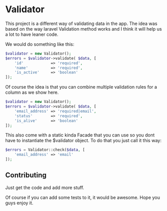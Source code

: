 # Validator

This project is a different way of validating data in the app. The idea was based on the way laravel Validation method works and I think it will help us a lot to have leaner code.

We would do something like this:

```php
$validator = new Validator();
$errors = $validator->validate( $data, [
    'id'            => 'required',
    'name'          => 'required',
    'is_active'     => 'boolean'
]);
```

Of course the idea is that you can combine multiple validation rules for a column as we show here.

```php
$validator = new Validator();
$errors = $validator->validate( $data, [
    'email_address' => 'required|email',
    'status'        => 'required',
    'is_alive'      => 'boolean'
]);
```

This also come with a static kinda Facade that you can use so you dont have to instantiate the $validator object. To do that you just call it this way:

```php
$errors = Validator::check($data, [
    'email_address' => 'email'
]);
```


## Contributing

Just get the code and add more stuff.

Of course if you can add some tests to it, it would be awesome.
Hope you guys enjoy it.
